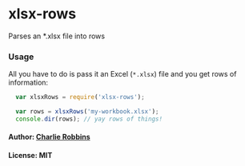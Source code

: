 # xlsx-rows

Parses an *.xlsx file into rows

### Usage

All you have to do is pass it an Excel (`*.xlsx`) file and you get rows of information:

``` js
  var xlsxRows = require('xlsx-rows');

  var rows = xlsxRows('my-workbook.xlsx');
  console.dir(rows); // yay rows of things!
```

#### Author: [Charlie Robbins](http://github.com/indexzero)
#### License: MIT